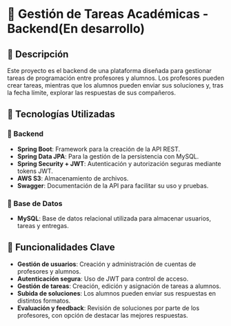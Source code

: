 # 📌 Gestión de Tareas Académicas - Backend(En desarrollo)

## 📖 Descripción
Este proyecto es el backend de una plataforma diseñada para gestionar tareas de programación entre profesores y alumnos. Los profesores pueden crear tareas, mientras que los alumnos pueden enviar sus soluciones y, tras la fecha límite, explorar las respuestas de sus compañeros. 

## 🚀 Tecnologías Utilizadas
### 🔹 Backend
- **Spring Boot**: Framework para la creación de la API REST.
- **Spring Data JPA**: Para la gestión de la persistencia con MySQL.
- **Spring Security + JWT**: Autenticación y autorización seguras mediante tokens JWT.
- **AWS S3**: Almacenamiento de archivos.
- **Swagger**: Documentación de la API para facilitar su uso y pruebas.

### 🔹 Base de Datos
- **MySQL**: Base de datos relacional utilizada para almacenar usuarios, tareas y entregas.

## 🎯 Funcionalidades Clave
- **Gestión de usuarios**: Creación y administración de cuentas de profesores y alumnos.
- **Autenticación segura**: Uso de JWT para control de acceso.
- **Gestión de tareas**: Creación, edición y asignación de tareas a alumnos.
- **Subida de soluciones**: Los alumnos pueden enviar sus respuestas en distintos formatos.
- **Evaluación y feedback**: Revisión de soluciones por parte de los profesores, con opción de destacar las mejores respuestas.
